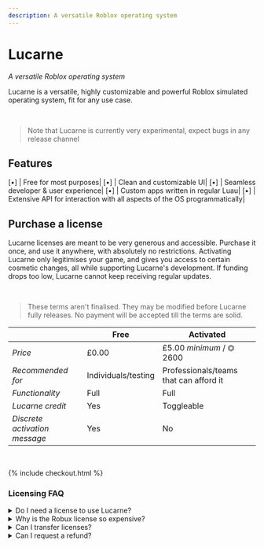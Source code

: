 ```yaml
---
description: A versatile Roblox operating system
---
```



# Lucarne
<i>A versatile Roblox operating system</i>

Lucarne is a versatile, highly customizable and powerful Roblox simulated operating system, fit for any use case.

<br/>

> Note that Lucarne is currently very experimental, expect bugs in any release channel

## Features

[•] | Free for most purposes|
[•] | Clean and customizable UI|
[•] | Seamless developer & user experience|
[•] | Custom apps written in regular Luau|
[•] | Extensive API for interaction with all aspects of the OS programmatically|

## Purchase a license
Lucarne licenses are meant to be very generous and accessible. Purchase it once, and use it anywhere, with absolutely no restrictions. Activating Lucarne only legitimises your game, and gives you access to certain cosmetic changes, all while supporting Lucarne's development. If funding drops too low, Lucarne cannot keep receiving regular updates.

<br/>

> These terms aren't finalised. They may be modified before Lucarne fully releases. No payment will be accepted till the terms are solid.

|   | Free | Activated |
| - | - | - |
| *Price* | £0.00 | £5.00 *minimum* / ⏣ 2600 |
| *Recommended for* | Individuals/testing | Professionals/teams that can afford it |
| *Functionality* | Full | Full |
| *Lucarne credit* | Yes | Toggleable |
| *Discrete activation message* | Yes | No |

<br/>

{% include checkout.html %}

### Licensing FAQ

<details>
	<summary>Do I need a license to use Lucarne?</summary>
	<i>No, Lucarne is fully functional and feature-rich without a license.</i>
</details>

<details>
	<summary>Why is the Robux license so expensive?</summary>
	<i>The Robux amount corresponds to £5.00 after DevEx & tax. Remember that this isn't necessarily meant for individuals. You do not need a license to use Lucarne.</i>
</details>

<details>
	<summary>Can I transfer licenses?</summary>
	<i>Yes, if necessary, you can contact us <a href="contact">here</a> to manage your license. Actions like these are final and cannot be reverted, unless agreed to by the receiving party.</i>
</details>

<details>
	<summary>Can I request a refund?</summary>
	<i>Not for purchases made through Roblox. An refund can be arranged for Stripe payments by contacting us <a href="contact">here</a> within a week of purchasing.</i>
</details>
